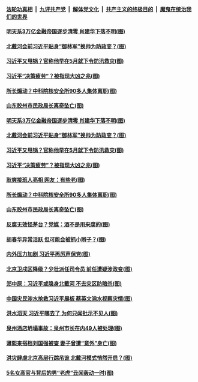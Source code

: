 ####  [法轮功真相](../../../../basic/blob/master/README.md?t=07190202) &nbsp;|&nbsp; [九评共产党](../../../../9ping.md/blob/master/README.md?t=07190202) &nbsp;|&nbsp; [解体党文化](../../../../jtdwh.md/blob/master/README.md?t=07190202)  &nbsp;|&nbsp; [共产主义的终极目的](../../../../gczydzjmd.md/blob/master/README.md?t=07190202) &nbsp;|&nbsp; [魔鬼在统治我们的世界](../../../../mgztzwmdsj.md/blob/master/README.md?t=07190202) 

#### [明天系3万亿金融帝国逐步清零 肖建华下落不明(图)](../pages/p2/940118.md?t=07190202) 

#### [北戴河会前习近平贴身“御林军”换帅为防政变？(图)](../pages/p2/940075.md?t=07190202) 

#### [习近平又甩锅？官称他早在5月就下令防汛救灾(图)](../pages/p2/940083.md?t=07190202) 

#### [习近平“决策疲劳”？被指现大凶之兆(图)](../pages/p2/940020.md?t=07190202) 

#### [所长煽动？中科院核安全所90多人集体离职(图)](../pages/p2/939995.md?t=07190202) 

#### [山东胶州市民政局长离奇坠亡(图)](../pages/p2/939982.md?t=07190202) 

#### [明天系3万亿金融帝国逐步清零 肖建华下落不明(图)](../pages/p2/940118.md?t=07190202) 

#### [北戴河会前习近平贴身“御林军”换帅为防政变？(图)](../pages/p2/940075.md?t=07190202) 

#### [习近平又甩锅？官称他早在5月就下令防汛救灾(图)](../pages/p2/940083.md?t=07190202) 

#### [习近平“决策疲劳”？被指现大凶之兆(图)](../pages/p2/940020.md?t=07190202) 

#### [耿爽接班人亮相 网友：有些老(图)](../pages/p2/940031.md?t=07190202) 

#### [所长煽动？中科院核安全所90多人集体离职(图)](../pages/p2/939995.md?t=07190202) 

#### [山东胶州市民政局长离奇坠亡(图)](../pages/p2/939982.md?t=07190202) 

#### [反腐无效怪茅台？党媒：酒不是用来腐的(图)](../pages/p2/939938.md?t=07190202) 

#### [胡春华异常活跃 但可能会被抓小辫子？(图)](../pages/p2/939917.md?t=07190202) 

#### [内外压力加剧 习近平再厉声保党(图)](../pages/p2/939873.md?t=07190202) 


#### [北京卫戍区降级？少壮派任司令员 前任遭疑涉政变(图)](../pages/p2/939844.md?t=07190202) 

#### [郑中原：习近平或隐身北戴河 不去灾区防暗杀(图)](../pages/p2/939809.md?t=07190202) 

#### [中国灾民涉水抢救习近平展板 蔡英文淌水视察灾情(图)](../pages/p2/939819.md?t=07190202) 

#### [洪水滔天 习近平哪去了 为何只闻批示不见人(图)](../pages/p2/939808.md?t=07190202) 

#### [泉州酒店坍塌事故：泉州市长在内49人被处理(图)](../pages/p2/939788.md?t=07190202) 


#### [薄熙来搭档刘国强被查 妻子曾遭“意外”身亡(图)](../pages/p2/939671.md?t=07190202) 

#### [洪灾肆虐北京高层行踪吊诡 北戴河模式悄然开启？(图)](../pages/p2/939668.md?t=07190202) 

#### [5名女高官与背后的男“老虎”丑闻轰动一时(图)](../pages/p2/939603.md?t=07190202) 

